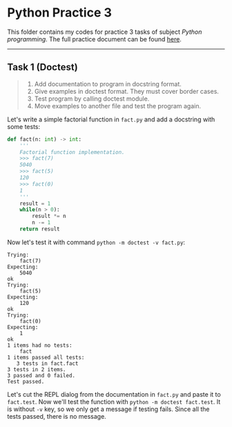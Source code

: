 # Python Practice 3
This folder contains my codes for practice 3 tasks of subject *Python programming*.
The full practice document can be found [here][kp-rep].

---
## Task 1 (Doctest)
> 1. Add documentation to program in docstring format.
> 2. Give examples in doctest format. They must cover border cases.
> 3. Test program by calling doctest module.
> 4. Move examples to another file and test the program again.

Let's write a simple factorial function in `fact.py` and add a docstring with some tests:
```python
def fact(n: int) -> int:
    '''
    Factorial function implementation.
    >>> fact(7)
    5040
    >>> fact(5)
    120
    >>> fact(0)
    1
    '''
    result = 1
    while(n > 0):
        result *= n
        n -= 1
    return result
```

Now let's test it with command `python -m doctest -v fact.py`:
```   
Trying:    
    fact(7)
Expecting: 
    5040   
ok
Trying:
    fact(5)
Expecting:
    120
ok
Trying:
    fact(0)
Expecting:
    1
ok
1 items had no tests:
    fact
1 items passed all tests:
   3 tests in fact.fact
3 tests in 2 items.
3 passed and 0 failed.
Test passed.
```

Let's cut the REPL dialog from the documentation in `fact.py` and paste it to `fact.test`.
Now we'll test the function with `python -m doctest fact.test`.
It is without `-v` key, so we only get a message if testing fails.
Since all the tests passed, there is no message.

[kp-rep]: https://github.com/true-grue/kispython
